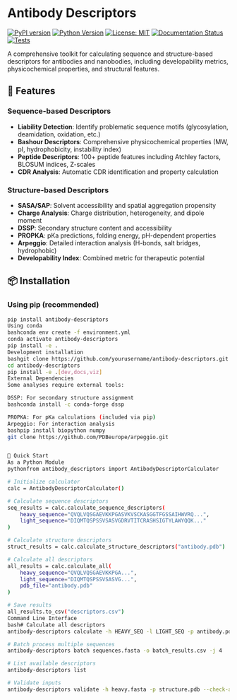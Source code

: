 # Antibody Descriptors

[![PyPI version](https://badge.fury.io/py/antibody-descriptors.svg)](https://badge.fury.io/py/antibody-descriptors)
[![Python Version](https://img.shields.io/pypi/pyversions/antibody-descriptors)](https://pypi.org/project/antibody-descriptors/)
[![License: MIT](https://img.shields.io/badge/License-MIT-yellow.svg)](https://opensource.org/licenses/MIT)
[![Documentation Status](https://readthedocs.org/projects/antibody-descriptors/badge/?version=latest)](https://antibody-descriptors.readthedocs.io/en/latest/?badge=latest)
[![Tests](https://github.com/yourusername/antibody-descriptors/actions/workflows/tests.yml/badge.svg)](https://github.com/yourusername/antibody-descriptors/actions/workflows/tests.yml)

A comprehensive toolkit for calculating sequence and structure-based descriptors for antibodies and nanobodies, including developability metrics, physicochemical properties, and structural features.

## 🚀 Features

### Sequence-based Descriptors
- **Liability Detection**: Identify problematic sequence motifs (glycosylation, deamidation, oxidation, etc.)
- **Bashour Descriptors**: Comprehensive physicochemical properties (MW, pI, hydrophobicity, instability index)
- **Peptide Descriptors**: 100+ peptide features including Atchley factors, BLOSUM indices, Z-scales
- **CDR Analysis**: Automatic CDR identification and property calculation

### Structure-based Descriptors  
- **SASA/SAP**: Solvent accessibility and spatial aggregation propensity
- **Charge Analysis**: Charge distribution, heterogeneity, and dipole moment
- **DSSP**: Secondary structure content and accessibility
- **PROPKA**: pKa predictions, folding energy, pH-dependent properties
- **Arpeggio**: Detailed interaction analysis (H-bonds, salt bridges, hydrophobic)
- **Developability Index**: Combined metric for therapeutic potential

## 📦 Installation

### Using pip (recommended)
```bash
pip install antibody-descriptors
Using conda
bashconda env create -f environment.yml
conda activate antibody-descriptors
pip install -e .
Development installation
bashgit clone https://github.com/yourusername/antibody-descriptors.git
cd antibody-descriptors
pip install -e .[dev,docs,viz]
External Dependencies
Some analyses require external tools:

DSSP: For secondary structure assignment
bashconda install -c conda-forge dssp

PROPKA: For pKa calculations (included via pip)
Arpeggio: For interaction analysis
bashpip install biopython numpy
git clone https://github.com/PDBeurope/arpeggio.git


🎯 Quick Start
As a Python Module
pythonfrom antibody_descriptors import AntibodyDescriptorCalculator

# Initialize calculator
calc = AntibodyDescriptorCalculator()

# Calculate sequence descriptors
seq_results = calc.calculate_sequence_descriptors(
    heavy_sequence="QVQLVQSGAEVKKPGASVKVSCKASGGTFGSSAIHWVRQ...",
    light_sequence="DIQMTQSPSSVSASVGDRVTITCRASHSIGTYLAWYQQK..."
)

# Calculate structure descriptors
struct_results = calc.calculate_structure_descriptors("antibody.pdb")

# Calculate all descriptors
all_results = calc.calculate_all(
    heavy_sequence="QVQLVQSGAEVKKPGA...",
    light_sequence="DIQMTQSPSSVSASVG...",
    pdb_file="antibody.pdb"
)

# Save results
all_results.to_csv("descriptors.csv")
Command Line Interface
bash# Calculate all descriptors
antibody-descriptors calculate -h HEAVY_SEQ -l LIGHT_SEQ -p antibody.pdb -o results.csv

# Batch process multiple sequences
antibody-descriptors batch sequences.fasta -o batch_results.csv -j 4

# List available descriptors
antibody-descriptors list

# Validate inputs
antibody-descriptors validate -h heavy.fasta -p structure.pdb --check-all